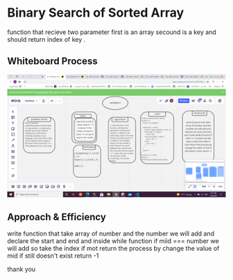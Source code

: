 # Binary Search of Sorted Array

function that recieve two parameter first is an array secound is a key and should return index of key .

## Whiteboard Process

<!-- Embedded whiteboard image -->

![array-binary-search/code3004.png](edit14044.PNG)

## Approach & Efficiency

write function that take array of number and the number we will add and declare the start and end and inside while function if miid === number we will add so take the index if mot return the process by change the value of mid if still doesn't exist return -1

thank you
